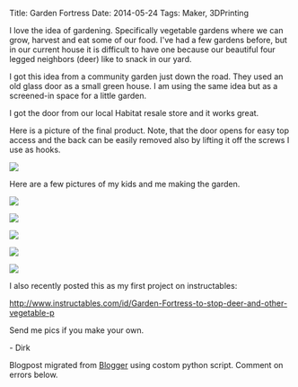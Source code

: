 Title: Garden Fortress
Date: 2014-05-24
Tags: Maker, 3DPrinting

I love the idea of gardening. Specifically vegetable gardens where we can
grow, harvest and eat some of our food.  I've had a few gardens before, but in
our current house it is difficult to have one because our beautiful four
legged neighbors (deer) like to snack in our yard.  

  
I got this idea from a community garden just down the road.  They used an old
glass door as a small green house.  I am using the same idea but as a
screened-in space for a little garden.  
  
I got the door from our local Habitat resale store and it works great.  
  
Here is a picture of the final product. Note, that the door opens for easy top
access and the back can be easily removed also by lifting it off the screws I
use as hooks.  
  
  

[![](./images/blogger-image--276711787.jpg)](../images/blogger-image--276711787.jpg)

Here are a few pictures of my kids and me making the garden.  

  

[![](./images/small_garden1.jpeg)](./images/small_garden1.jpeg)

  

[![](./images/small_garden2.jpeg)](./images/small_garden2.jpeg)

  

[![](./images/small_garden3.jpeg)](./images/small_garden3.jpeg)

  

[![](./images/small_garden5.jpeg)](./images/small_garden5.jpeg)

[![](./images/proxy?url=http%3A%2F%2F1.bp.blogspot.com%2F--MoNagQvTCc%2FU3ALYRusS-I%2FAAAAAAAACo0%2FyocajN1d3ug%2Fs1600%2Fsmall_garden6.jpeg&container=blogger&gadget=a&rewriteMime=image%2F*)](../images/proxy?url=http%3A%2F%2F1.bp.blogspot.com%2F--MoNagQvTCc%2FU3ALYRusS-I%2FAAAAAAAACo0%2FyocajN1d3ug%2Fs1600%2Fsmall_garden6.jpeg&container=blogger&gadget=a&rewriteMime=image%2F*)

  

I also recently posted this as my first project on instructables:  
  
<http://www.instructables.com/id/Garden-Fortress-to-stop-deer-and-other-vegetable-p>  
  
Send me pics if you make your own.

  

\- Dirk

Blogpost migrated from [Blogger](https://apprenticemaker.blogspot.com/2014/05/garden-fortress.html) using costom python script. Comment on errors below.
